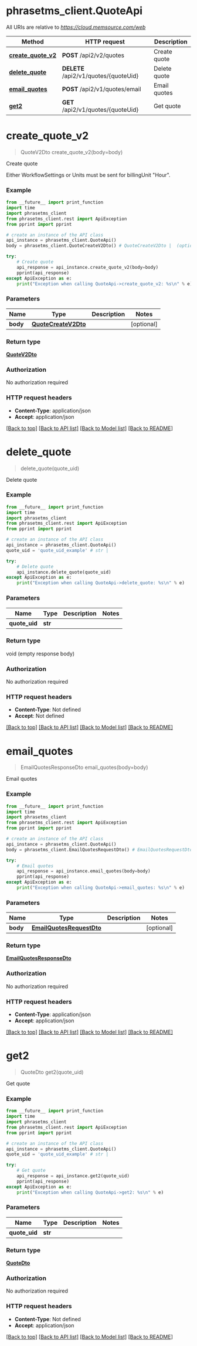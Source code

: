 # phrasetms_client.QuoteApi

All URIs are relative to *https://cloud.memsource.com/web*

Method | HTTP request | Description
------------- | ------------- | -------------
[**create_quote_v2**](QuoteApi.md#create_quote_v2) | **POST** /api2/v2/quotes | Create quote
[**delete_quote**](QuoteApi.md#delete_quote) | **DELETE** /api2/v1/quotes/{quoteUid} | Delete quote
[**email_quotes**](QuoteApi.md#email_quotes) | **POST** /api2/v1/quotes/email | Email quotes
[**get2**](QuoteApi.md#get2) | **GET** /api2/v1/quotes/{quoteUid} | Get quote

# **create_quote_v2**
> QuoteV2Dto create_quote_v2(body=body)

Create quote

Either WorkflowSettings or Units must be sent for billingUnit \"Hour\".

### Example
```python
from __future__ import print_function
import time
import phrasetms_client
from phrasetms_client.rest import ApiException
from pprint import pprint

# create an instance of the API class
api_instance = phrasetms_client.QuoteApi()
body = phrasetms_client.QuoteCreateV2Dto() # QuoteCreateV2Dto |  (optional)

try:
    # Create quote
    api_response = api_instance.create_quote_v2(body=body)
    pprint(api_response)
except ApiException as e:
    print("Exception when calling QuoteApi->create_quote_v2: %s\n" % e)
```

### Parameters

Name | Type | Description  | Notes
------------- | ------------- | ------------- | -------------
 **body** | [**QuoteCreateV2Dto**](QuoteCreateV2Dto.md)|  | [optional] 

### Return type

[**QuoteV2Dto**](QuoteV2Dto.md)

### Authorization

No authorization required

### HTTP request headers

 - **Content-Type**: application/json
 - **Accept**: application/json

[[Back to top]](#) [[Back to API list]](../README.md#documentation-for-api-endpoints) [[Back to Model list]](../README.md#documentation-for-models) [[Back to README]](../README.md)

# **delete_quote**
> delete_quote(quote_uid)

Delete quote

### Example
```python
from __future__ import print_function
import time
import phrasetms_client
from phrasetms_client.rest import ApiException
from pprint import pprint

# create an instance of the API class
api_instance = phrasetms_client.QuoteApi()
quote_uid = 'quote_uid_example' # str | 

try:
    # Delete quote
    api_instance.delete_quote(quote_uid)
except ApiException as e:
    print("Exception when calling QuoteApi->delete_quote: %s\n" % e)
```

### Parameters

Name | Type | Description  | Notes
------------- | ------------- | ------------- | -------------
 **quote_uid** | **str**|  | 

### Return type

void (empty response body)

### Authorization

No authorization required

### HTTP request headers

 - **Content-Type**: Not defined
 - **Accept**: Not defined

[[Back to top]](#) [[Back to API list]](../README.md#documentation-for-api-endpoints) [[Back to Model list]](../README.md#documentation-for-models) [[Back to README]](../README.md)

# **email_quotes**
> EmailQuotesResponseDto email_quotes(body=body)

Email quotes

### Example
```python
from __future__ import print_function
import time
import phrasetms_client
from phrasetms_client.rest import ApiException
from pprint import pprint

# create an instance of the API class
api_instance = phrasetms_client.QuoteApi()
body = phrasetms_client.EmailQuotesRequestDto() # EmailQuotesRequestDto |  (optional)

try:
    # Email quotes
    api_response = api_instance.email_quotes(body=body)
    pprint(api_response)
except ApiException as e:
    print("Exception when calling QuoteApi->email_quotes: %s\n" % e)
```

### Parameters

Name | Type | Description  | Notes
------------- | ------------- | ------------- | -------------
 **body** | [**EmailQuotesRequestDto**](EmailQuotesRequestDto.md)|  | [optional] 

### Return type

[**EmailQuotesResponseDto**](EmailQuotesResponseDto.md)

### Authorization

No authorization required

### HTTP request headers

 - **Content-Type**: application/json
 - **Accept**: application/json

[[Back to top]](#) [[Back to API list]](../README.md#documentation-for-api-endpoints) [[Back to Model list]](../README.md#documentation-for-models) [[Back to README]](../README.md)

# **get2**
> QuoteDto get2(quote_uid)

Get quote

### Example
```python
from __future__ import print_function
import time
import phrasetms_client
from phrasetms_client.rest import ApiException
from pprint import pprint

# create an instance of the API class
api_instance = phrasetms_client.QuoteApi()
quote_uid = 'quote_uid_example' # str | 

try:
    # Get quote
    api_response = api_instance.get2(quote_uid)
    pprint(api_response)
except ApiException as e:
    print("Exception when calling QuoteApi->get2: %s\n" % e)
```

### Parameters

Name | Type | Description  | Notes
------------- | ------------- | ------------- | -------------
 **quote_uid** | **str**|  | 

### Return type

[**QuoteDto**](QuoteDto.md)

### Authorization

No authorization required

### HTTP request headers

 - **Content-Type**: Not defined
 - **Accept**: application/json

[[Back to top]](#) [[Back to API list]](../README.md#documentation-for-api-endpoints) [[Back to Model list]](../README.md#documentation-for-models) [[Back to README]](../README.md)

